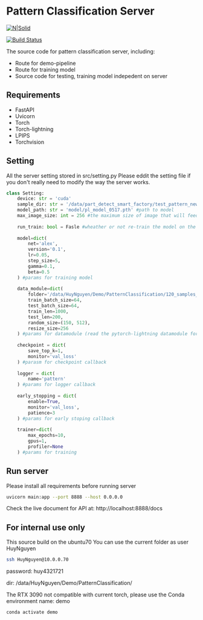 # Pattern Classification Server

[![N|Solid](https://cldup.com/dTxpPi9lDf.thumb.png)](https://nodesource.com/products/nsolid)

[![Build Status](https://travis-ci.org/joemccann/dillinger.svg?branch=master)](https://travis-ci.org/joemccann/dillinger)

The source code for pattern classification server, including:

- Route for demo-pipeline
- Route for training model
- Source code for testing, training model indepedent on server

## Requirements

- FastAPI
- Uvicorn
- Torch
- Torch-lightning
- LPIPS
- Torchvision

## Setting

All the server setting stored in src/setting.py
Please eddit the setting file if you don't really need to modify the way the server works.
```python
class Setting:
    device: str = 'cuda'
    sample_dir: str = '/data/part_detect_smart_factory/test_pattern_new_120/120_samples_database_cut/' #path to folder that containts samples for classification and for training (ImageFolder format)
    model_path: str = 'model/pl_model_0517.pth' #path to model
    max_image_size: int = 256 #the maximum size of image that will feed into model
    
    run_train: bool = Fasle #wheather or not re-train the model on the give sample_dir
    
    model=dict(
        net='alex',
        version='0.1',
        lr=0.05,
        step_size=5,
        gamma=0.1,
        beta=0.5
    ) #params for training model
    
    data_module=dict(
        folder='/data/HuyNguyen/Demo/PatternClassification/120_samples_database_cut/',
        train_batch_size=64,
        test_batch_size=64,
        train_len=1000,
        test_len=200,
        random_size=(150, 512),
        resize_size=256
    ) #params for datamodule (read the pytorch-lightning datamodule for Trainer)
    
    checkpoint = dict(
        save_top_k=1,
        monitor='val_loss'
    ) #parasm for checkpoint callback
    
    logger = dict(
        name='pattern'
    ) #params for logger callback
    
    early_stopping = dict(
        enable=True,
        monitor='val_loss',
        patience=3
    ) #params for early stoping callback
    
    trainer=dict(
        max_epochs=10,
        gpus=1,
        profiler=None
    ) #params for training
```
## Run server

Please install all requirements before running server

```sh
uvicorn main:app --port 8888 --host 0.0.0.0
```

Check the live document for API at: http://localhost:8888/docs

## For internal use only

This source build on the ubuntu70
You can use the current folder as user HuyNguyen
```sh
ssh HuyNguyen@10.0.0.70
```
password: huy4321721

dir: /data/HuyNguyen/Demo/PatternClassification/

The RTX 3090 not compatible with current torch, please use the Conda environment name: demo

```sh
conda activate demo
```


[//]: # (These are reference links used in the body of this note and get stripped out when the markdown processor does its job. There is no need to format nicely because it shouldn't be seen. Thanks SO - http://stackoverflow.com/questions/4823468/store-comments-in-markdown-syntax)

   [dill]: <https://github.com/joemccann/dillinger>
   [git-repo-url]: <https://github.com/joemccann/dillinger.git>
   [john gruber]: <http://daringfireball.net>
   [df1]: <http://daringfireball.net/projects/markdown/>
   [markdown-it]: <https://github.com/markdown-it/markdown-it>
   [Ace Editor]: <http://ace.ajax.org>
   [node.js]: <http://nodejs.org>
   [Twitter Bootstrap]: <http://twitter.github.com/bootstrap/>
   [jQuery]: <http://jquery.com>
   [@tjholowaychuk]: <http://twitter.com/tjholowaychuk>
   [express]: <http://expressjs.com>
   [AngularJS]: <http://angularjs.org>
   [Gulp]: <http://gulpjs.com>

   [PlDb]: <https://github.com/joemccann/dillinger/tree/master/plugins/dropbox/README.md>
   [PlGh]: <https://github.com/joemccann/dillinger/tree/master/plugins/github/README.md>
   [PlGd]: <https://github.com/joemccann/dillinger/tree/master/plugins/googledrive/README.md>
   [PlOd]: <https://github.com/joemccann/dillinger/tree/master/plugins/onedrive/README.md>
   [PlMe]: <https://github.com/joemccann/dillinger/tree/master/plugins/medium/README.md>
   [PlGa]: <https://github.com/RahulHP/dillinger/blob/master/plugins/googleanalytics/README.md>
